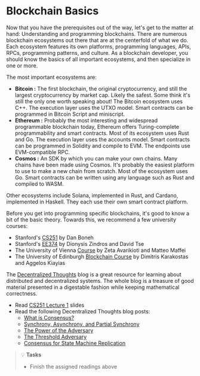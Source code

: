 # Blockchain Basics

Now that you have the prerequisites out of the way, let's get to the matter at hand: Understanding and programming blockchains. There are numerous blockchain ecosystems out there that are at the centerfold of what we do. Each ecosystem features its own platforms, programming languages, APIs, RPCs, programming patterns, and culture. As a blockchain developer, you should know the basics of all important ecosystems, and then specialize in one or more.

The most important ecosystems are:

* **Bitcoin :** The first blockchain, the original cryptocurrency, and still the largest cryptocurrency by market cap. Likely the safest. Some think it's still the only one worth speaking about! The Bitcoin ecosystem uses C++. The execution layer uses the UTXO model. Smart contracts can be programmed in Bitcoin Script and miniscript.
* **Ethereum :** Probably the most interesting and widespread programmable blockchain today, Ethereum offers Turing-complete programmability and smart contracts. Most of its ecosystem uses Rust and Go. The execution layer uses the accounts model. Smart contracts can be programmed in Solidity and compile to EVM. The endpoints use EVM-compatible RPC.
* **Cosmos :** An SDK by which you can make your own chains. Many chains have been made using Cosmos. It's probably the easiest platform to use to make a new chain from scratch. Most of the ecosystem uses Go. Smart contracts can be written using any language such as Rust and compiled to WASM.

Other ecosystems include Solana, implemented in Rust, and Cardano, implemented in Haskell. They each use their own smart contract platform.

Before you get into programming specific blockchains, it's good to know a bit of the basic theory. Towards this, we recommend a few university courses:

* Stanford's [CS251](https://cs251.stanford.edu/) by Dan Boneh
* Stanford's [EE374](https://ee374.stanford.edu/) by Dionysis Zindros and David Tse
* The University of Vienna [Course](https://drive.google.com/file/d/1cqDhD3D52M163h1eM9Sojb6hP3oRur63/view?usp=drive_link) by Zeta Avarikioti and Matteo Maffei
* The University of Edinburgh [Blockchain Course](https://www.inf.ed.ac.uk/teaching/courses/bdl/) by Dimitris Karakostas and Aggelos Kiayias

The [Decentralized Thoughts](https://decentralizedthoughts.github.io/) blog is a great resource for learning about distributed and decentralized systems. The whole blog is a treasure of good material presented in a digestable fashion while keeping mathematical correctness.

* Read [CS251 Lecture 1](https://cs251.stanford.edu/lectures/lecture1.pdf) slides
* Read the following Decentralized Thoughts blog posts:
  * [What is Consensus?](https://decentralizedthoughts.github.io/2019-06-27-defining-consensus/)
  * [Synchrony, Asynchrony, and Partial Synchrony](https://decentralizedthoughts.github.io/2019-06-01-2019-5-31-models/)
  * [The Power of the Adversary](https://decentralizedthoughts.github.io/2019-06-07-modeling-the-adversary/)
  * [The Threshold Adversary](https://decentralizedthoughts.github.io/2019-06-17-the-threshold-adversary/)
  * [Consensus for State Machine Replication](https://decentralizedthoughts.github.io/2019-10-15-consensus-for-state-machine-replication/)

> 💡 **Tasks**
> - Finish the assigned readings above
